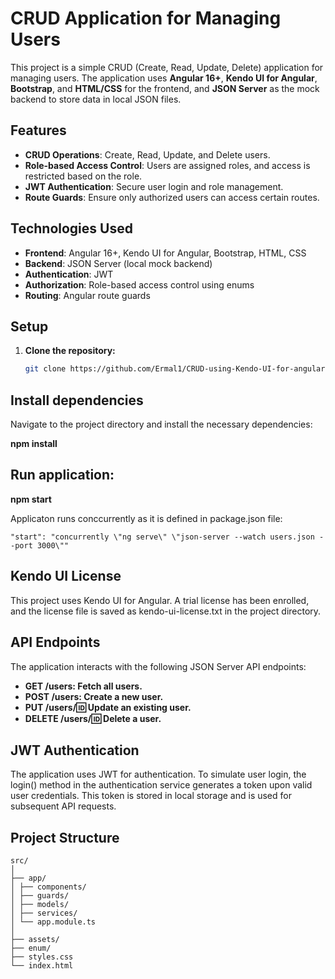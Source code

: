 # CRUD Application for Managing Users

This project is a simple CRUD (Create, Read, Update, Delete) application for managing users. The application uses **Angular 16+**, **Kendo UI for Angular**, **Bootstrap**, and **HTML/CSS** for the frontend, and **JSON Server** as the mock backend to store data in local JSON files.

## Features

- **CRUD Operations**: Create, Read, Update, and Delete users.
- **Role-based Access Control**: Users are assigned roles, and access is restricted based on the role.
- **JWT Authentication**: Secure user login and role management.
- **Route Guards**: Ensure only authorized users can access certain routes.

## Technologies Used

- **Frontend**: Angular 16+, Kendo UI for Angular, Bootstrap, HTML, CSS
- **Backend**: JSON Server (local mock backend)
- **Authentication**: JWT
- **Authorization**: Role-based access control using enums
- **Routing**: Angular route guards

## Setup

1. **Clone the repository:**

   ```bash
   git clone https://github.com/Ermal1/CRUD-using-Kendo-UI-for-angular.git
   ```

## Install dependencies

Navigate to the project directory and install the necessary dependencies:

**npm install**

## Run application:

**npm start**

Applicaton runs conccurrently as it is defined in package.json file:

`"start": "concurrently \"ng serve\" \"json-server --watch users.json --port 3000\"" `

## Kendo UI License

This project uses Kendo UI for Angular. A trial license has been enrolled, and the license file is saved as kendo-ui-license.txt in the project directory.

## API Endpoints

The application interacts with the following JSON Server API endpoints:

- **GET /users: Fetch all users.**
- **POST /users: Create a new user.**
- **PUT /users/:id: Update an existing user.**
- **DELETE /users/:id: Delete a user.**

## JWT Authentication

The application uses JWT for authentication. To simulate user login, the login() method in the authentication service generates a token upon valid user credentials. This token is stored in local storage and is used for subsequent API requests.

## Project Structure

```
src/
│
├── app/
│ ├── components/
│ ├── guards/
│ ├── models/
│ ├── services/
│ └── app.module.ts
│
├── assets/
├── enum/
├── styles.css
└── index.html
```
